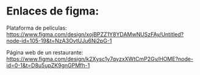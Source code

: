 # Enlaces de figma:

Plataforma de películas: https://www.figma.com/design/xojBPZZ1Y8YDAMwNUSzFAy/Untitled?node-id=105-19&t=NzA3OvtUJu6Ni2pG-1

Página web de un restaurante: https://www.figma.com/design/k2Xysc1y7qyzxXWtCmP2Gv/HOME?node-id=0-1&t=D8u5upZK9gnGPMfh-1
